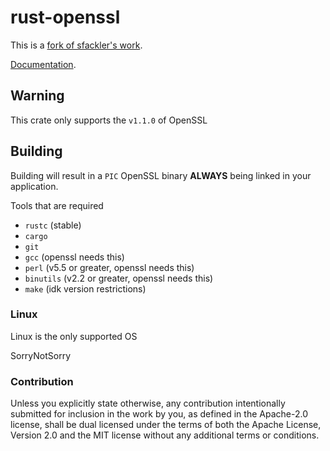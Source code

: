 # rust-openssl

This is a [fork of sfackler's work](https://github.com/sfackler/rust-openssl).

[Documentation](https://docs.rs/openssl).

## Warning

This crate only supports the `v1.1.0` of OpenSSL

## Building

Building will result in a `PIC` OpenSSL binary **ALWAYS** being linked in your application.

Tools that are required

* `rustc` (stable)
* `cargo`
* `git`
* `gcc` (openssl needs this)
* `perl` (v5.5 or greater, openssl needs this)
* `binutils` (v2.2 or greater, openssl needs this)
* `make` (idk version restrictions)

### Linux

Linux is the only supported OS

SorryNotSorry

### Contribution

Unless you explicitly state otherwise, any contribution intentionally
submitted for inclusion in the work by you, as defined in the Apache-2.0
license, shall be dual licensed under the terms of both the Apache License,
Version 2.0 and the MIT license without any additional terms or conditions.
